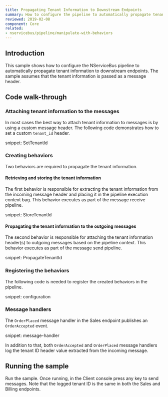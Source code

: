 ```yaml
---
title: Propagating Tenant Information to Downstream Endpoints
summary: How to configure the pipeline to automatically propagate tenant information to downstream endpoints
reviewed: 2019-02-08
component: Core
related:
- nservicebus/pipeline/manipulate-with-behaviors
---
```



## Introduction

This sample shows how to configure the NServiceBus pipeline to automatically propagate tenant information to downstream endpoints. The sample assumes that the tenant information is passed as a message header.


## Code walk-through


### Attaching tenant information to the messages

In most cases the best way to attach tenant information to messages is by using a custom message header. The following code demonstrates how to set a custom `tenant_id` header.

snippet: SetTenantId


### Creating behaviors

Two behaviors are required to propagate the tenant information.


#### Retrieving and storing the tenant information

The first behavior is responsible for extracting the tenant information from the incoming message header and placing it in the pipeline execution context bag. This behavior executes as part of the message receive pipeline.

snippet: StoreTenantId


#### Propagating the tenant information to the outgoing messages

The second behavior is responsible for attaching the tenant information header(s) to outgoing messages based on the pipeline context. This behavior executes as part of the message send pipeline.

snippet: PropagateTenantId


### Registering the behaviors

The following code is needed to register the created behaviors in the pipeline.

snippet: configuration


### Message handlers

The `OrderPlaced` message handler in the Sales endpoint publishes an `OrderAccepted` event.

snippet: message-handler

In addition to that, both `OrderAccepted` and `OrderPlaced` message handlers log the tenant ID header value extracted from the incoming message.


## Running the sample

Run the sample. Once running, in the Client console press any key to send messages. Note that the logged tenant ID is the same in both the Sales and Billing endpoints.
